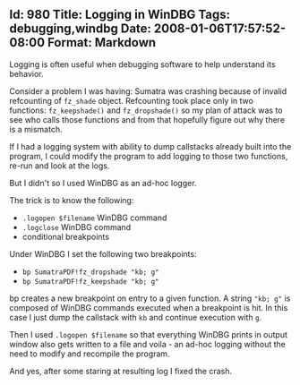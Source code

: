 Id: 980
Title: Logging in WinDBG
Tags: debugging,windbg
Date: 2008-01-06T17:57:52-08:00
Format: Markdown
--------------
Logging is often useful when debugging software to help understand its
behavior.

Consider a problem I was having: Sumatra was crashing because of invalid
refcounting of `fz_shade` object. Refcounting took place only in two functions:
`fz_keepshade()` and `fz_dropshade()` so my plan of attack was to see who calls
those functions and from that hopefully figure out why there is a mismatch.

If I had a logging system with ability to dump callstacks already built into
the program, I could modify the program to add logging to those two functions,
re-run and look at the logs.

But I didn't so I used WinDBG as an ad-hoc logger.

The trick is to know the following:

  * `.logopen $filename` WinDBG command
  * `.logclose` WinDBG command
  * conditional breakpoints

Under WinDBG I set the following two breakpoints:

  * `bp SumatraPDF!fz_dropshade "kb; g"`
  * `bp SumatraPDF!fz_keepshade "kb; g"`

bp creates a new breakpoint on entry to a given function. A string `"kb; g"` is
composed of WinDBG commands executed when a breakpoint is hit. In this case I
just dump the callstack with `kb` and continue execution with `g`.

Then I used `.logopen $filename` so that everything WinDBG prints in output
window also gets written to a file and voila - an ad-hoc logging without the
need to modify and recompile the program.

And yes, after some staring at resulting log I fixed the crash.
